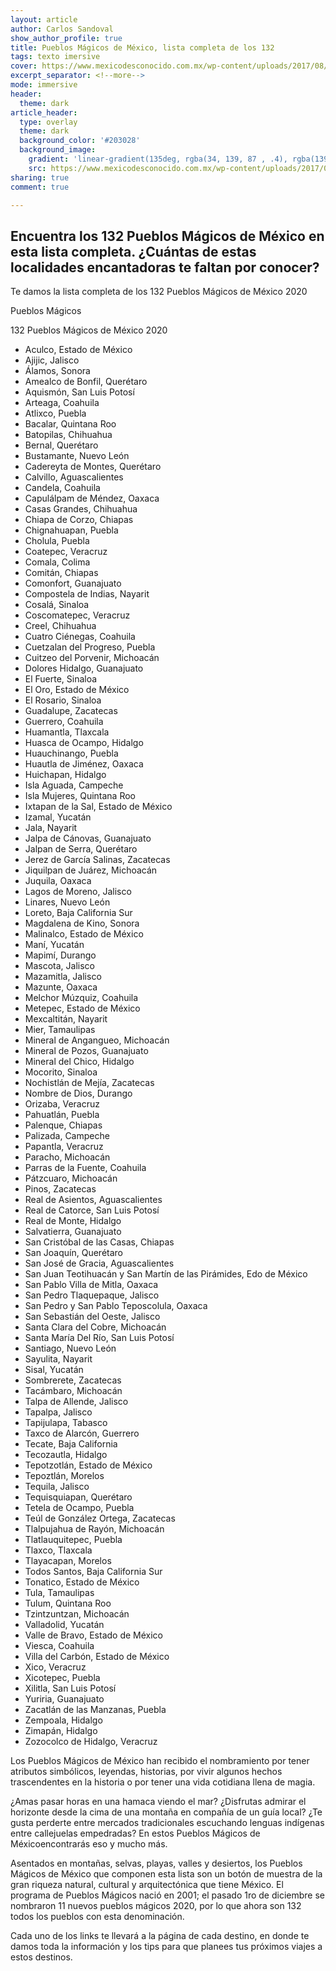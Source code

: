 ```yaml
---
layout: article
author: Carlos Sandoval
show_author_profile: true
title: Pueblos Mágicos de México, lista completa de los 132
tags: texto imersive
cover: https://www.mexicodesconocido.com.mx/wp-content/uploads/2017/08/taxco-guerrero-panoramica.jpg
excerpt_separator: <!--more-->
mode: immersive
header:
  theme: dark
article_header:
  type: overlay
  theme: dark
  background_color: '#203028'
  background_image:
    gradient: 'linear-gradient(135deg, rgba(34, 139, 87 , .4), rgba(139, 34, 139, .4))'
    src: https://www.mexicodesconocido.com.mx/wp-content/uploads/2017/08/taxco-guerrero-panoramica.jpg
sharing: true
comment: true

---
```

## **Encuentra los 132 Pueblos Mágicos de México en esta lista completa. ¿Cuántas de estas localidades encantadoras te faltan por conocer?**

Te damos la lista completa de los 132 Pueblos Mágicos de México 2020

Pueblos Mágicos

132 Pueblos Mágicos de México 2020
- Aculco, Estado de México
- Ajijic, Jalisco
- Álamos, Sonora
- Amealco de Bonfil, Querétaro
- Aquismón, San Luis Potosí
- Arteaga, Coahuila
- Atlixco, Puebla
- Bacalar, Quintana Roo
- Batopilas, Chihuahua
- Bernal, Querétaro
- Bustamante, Nuevo León
- Cadereyta de Montes, Querétaro
- Calvillo, Aguascalientes
- Candela, Coahuila
- Capulálpam de Méndez, Oaxaca
- Casas Grandes, Chihuahua
- Chiapa de Corzo, Chiapas
- Chignahuapan, Puebla
- Cholula, Puebla
- Coatepec, Veracruz
- Comala, Colima
- Comitán, Chiapas
- Comonfort, Guanajuato
- Compostela de Indias, Nayarit
- Cosalá, Sinaloa
- Coscomatepec, Veracruz
- Creel, Chihuahua
- Cuatro Ciénegas, Coahuila
- Cuetzalan del Progreso, Puebla
- Cuitzeo del Porvenir, Michoacán
- Dolores Hidalgo, Guanajuato
- El Fuerte, Sinaloa
- El Oro, Estado de México
- El Rosario, Sinaloa
- Guadalupe, Zacatecas
- Guerrero, Coahuila
- Huamantla, Tlaxcala
- Huasca de Ocampo, Hidalgo
- Huauchinango, Puebla
- Huautla de Jiménez, Oaxaca
- Huichapan, Hidalgo
- Isla Aguada, Campeche
- Isla Mujeres, Quintana Roo
- Ixtapan de la Sal, Estado de México
- Izamal, Yucatán
- Jala, Nayarit
- Jalpa de Cánovas, Guanajuato
- Jalpan de Serra, Querétaro
- Jerez de García Salinas, Zacatecas
- Jiquilpan de Juárez, Michoacán
- Juquila, Oaxaca
- Lagos de Moreno, Jalisco
- Linares, Nuevo León
- Loreto, Baja California Sur
- Magdalena de Kino, Sonora
- Malinalco, Estado de México
- Maní, Yucatán
- Mapimí, Durango
- Mascota, Jalisco
- Mazamitla, Jalisco
- Mazunte, Oaxaca
- Melchor Múzquiz, Coahuila
- Metepec, Estado de México
- Mexcaltitán, Nayarit
- Mier, Tamaulipas
- Mineral de Angangueo, Michoacán
- Mineral de Pozos, Guanajuato
- Mineral del Chico, Hidalgo
- Mocorito, Sinaloa
- Nochistlán de Mejía, Zacatecas
- Nombre de Dios, Durango
- Orizaba, Veracruz
- Pahuatlán, Puebla
- Palenque, Chiapas
- Palizada, Campeche
- Papantla, Veracruz
- Paracho, Michoacán
- Parras de la Fuente, Coahuila
- Pátzcuaro, Michoacán
- Pinos, Zacatecas
- Real de Asientos, Aguascalientes
- Real de Catorce, San Luis Potosí
- Real de Monte, Hidalgo
- Salvatierra, Guanajuato
- San Cristóbal de las Casas, Chiapas
- San Joaquín, Querétaro
- San José de Gracia, Aguascalientes
- San Juan Teotihuacán y San Martín de las Pirámides, Edo de México
- San Pablo Villa de Mitla, Oaxaca
- San Pedro Tlaquepaque, Jalisco
- San Pedro y San Pablo Teposcolula, Oaxaca
- San Sebastián del Oeste, Jalisco
- Santa Clara del Cobre, Michoacán
- Santa María Del Río, San Luis Potosí
- Santiago, Nuevo León
- Sayulita, Nayarit
- Sisal, Yucatán
- Sombrerete, Zacatecas
- Tacámbaro, Michoacán
- Talpa de Allende, Jalisco
- Tapalpa, Jalisco
- Tapijulapa, Tabasco
- Taxco de Alarcón, Guerrero
- Tecate, Baja California
- Tecozautla, Hidalgo
- Tepotzotlán, Estado de México
- Tepoztlán, Morelos
- Tequila, Jalisco
- Tequisquiapan, Querétaro
- Tetela de Ocampo, Puebla
- Teúl de González Ortega, Zacatecas
- Tlalpujahua de Rayón, Michoacán
- Tlatlauquitepec, Puebla
- Tlaxco, Tlaxcala
- Tlayacapan, Morelos
- Todos Santos, Baja California Sur
- Tonatico, Estado de México
- Tula, Tamaulipas
- Tulum, Quintana Roo
- Tzintzuntzan, Michoacán
- Valladolid, Yucatán
- Valle de Bravo, Estado de México
- Viesca, Coahuila
- Villa del Carbón, Estado de México
- Xico, Veracruz
- Xicotepec, Puebla
- Xilitla, San Luis Potosí
- Yuriria, Guanajuato
- Zacatlán de las Manzanas, Puebla
- Zempoala, Hidalgo
- Zimapán, Hidalgo
- Zozocolco de Hidalgo, Veracruz

Los Pueblos Mágicos de México han recibido el nombramiento por tener atributos simbólicos, leyendas, historias, por vivir algunos hechos trascendentes en la historia o por tener una vida cotidiana llena de magia.

¿Amas pasar horas en una hamaca viendo el mar? ¿Disfrutas admirar el horizonte desde la cima de una montaña en compañía de un guía local? ¿Te gusta perderte entre mercados tradicionales escuchando lenguas indígenas entre callejuelas empedradas? En estos Pueblos Mágicos de Méxicoencontrarás eso y mucho más.

Asentados en montañas, selvas, playas, valles y desiertos, los Pueblos Mágicos de México que componen esta lista son un botón de muestra de la gran riqueza natural, cultural y arquitectónica que tiene México. El programa de Pueblos Mágicos nació en 2001; el pasado 1ro de diciembre se nombraron 11 nuevos pueblos mágicos 2020, por lo que ahora son 132 todos los pueblos con esta denominación.

Cada uno de los links te llevará a la página de cada destino, en donde te damos toda la información y los tips para que planees tus próximos viajes a estos destinos.